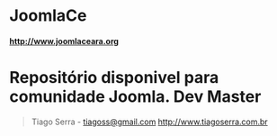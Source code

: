 # JoomlaCe
#### http://www.joomlaceara.org
Repositório disponivel para comunidade Joomla. 
Dev Master
===============
> Tiago Serra - tiagoss@gmail.com
> http://www.tiagoserra.com.br
